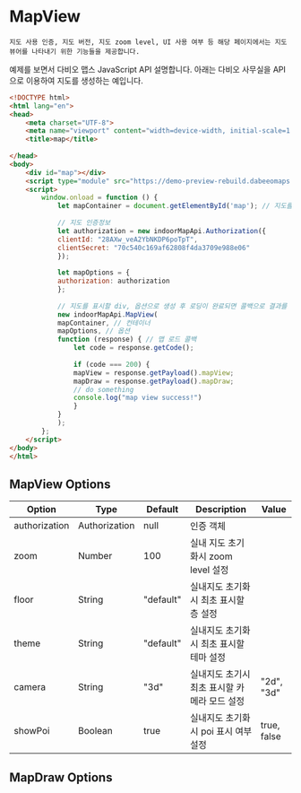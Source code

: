 # MapView

~~~
지도 사용 인증, 지도 버전, 지도 zoom level, UI 사용 여부 등 해당 페이지에서는 지도 뷰어를 나타내기 위한 기능들을 제공합니다.
~~~



예제를 보면서 다비오 맵스 JavaScript API 설명합니다. 아래는 다비오 사무실을 API으로 이용하여 지도를 생성하는 예입니다.

~~~html
<!DOCTYPE html>
<html lang="en">
<head>
    <meta charset="UTF-8">
    <meta name="viewport" content="width=device-width, initial-scale=1.0">
    <title>map</title>
    
</head>
<body>
    <div id="map"></div>
    <script type="module" src="https://demo-preview-rebuild.dabeeomaps.com/jsMapAPI.js"></script>
    <script>
        window.onload = function () {
            let mapContainer = document.getElementById('map'); // 지도를 표시할 div
        
            // 지도 인증정보
            let authorization = new indoorMapApi.Authorization({
            clientId: "28AXw_veA2YbNKDP6poTpT",
            clientSecret: "70c540c169af62808f4da3709e988e06"
            });
        
            let mapOptions = {
            authorization: authorization
            };
        
            // 지도를 표시할 div, 옵션으로 생성 후 로딩이 완료되면 콜백으로 결과를 리턴합니다
            new indoorMapApi.MapView(
            mapContainer, // 컨테이너
            mapOptions, // 옵션
            function (response) { // 맵 로드 콜백
                let code = response.getCode();
        
                if (code === 200) {
                mapView = response.getPayload().mapView;
                mapDraw = response.getPayload().mapDraw;
                // do something
                console.log("map view success!")
                }
            }
            );
        };
    </script>
</body>
</html>
~~~



## MapView Options
| **Option**       | **Type**      | **Default**         | **Description**                          | **Value**                          |
| ---------------- | ------------- | ------------------- | ---------------------------------- | -------------------------------- |
| authorization    | Authorization | null                | 인증 객체                           | |
| zoom             | Number        | 100                 | 실내 지도 초기화시 zoom level 설정  | | 
| floor       | String        | "default"           | 실내지도 초기화시 최초 표시할 층 설정       | |
| theme       | String        | "default"           | 실내지도 초기화시 최초 표시할 테마  설정      | |
| camera       | String        | "3d"           | 실내지도 초기시 최초 표시할 카메라 모드  설정  | "2d", "3d"|
| showPoi     | Boolean       | true               | 실내지도 초기화시 poi 표시 여부 설정    | true, false |

## MapDraw Options


